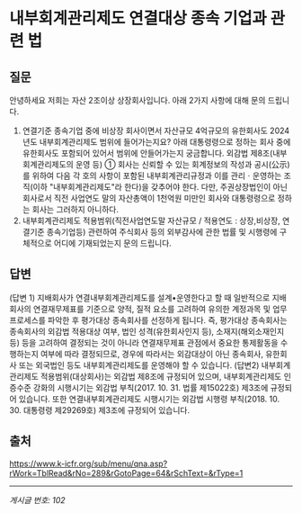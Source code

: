 # 내부회계관리제도 연결대상 종속 기업과 관련 법

## 질문
안녕하세요 저희는 자산 2조이상 상장회사입니다.
아래 2가지 사항에 대해 문의 드립니다.
1. 연결기준 종속기업 중에 비상장 회사이면서 자산규모 4억규모의 유한회사도 2024년도 내부회계관리제도 범위에 들어가는지요?
아래 대통령령으로 정하는 회사 중에 유한회사도 포함되어 있어서 범위에 안들어가는지 궁금합니다.
외감법 제8조(내부회계관리제도의 운영 등) ① 회사는 신뢰할 수 있는 회계정보의 작성과 공시(公示)를 위하여 다음 각 호의 사항이 포함된
내부회계관리규정과 이를 관리ㆍ운영하는 조직(이하 "내부회계관리제도"라 한다)을 갖추어야 한다. 다만, 주권상장법인이 아닌 회사로서 직전
사업연도 말의 자산총액이 1천억원 미만인 회사와 대통령령으로 정하는 회사는 그러하지 아니하다.
2. 내부회계관리제도 적용범위(직전사업연도말 자산규모 / 적용연도 : 상장,비상장, 연결기준 종속기업등) 관련하여
주식회사 등의 외부감사에 관한 법률 및 시행령에 구체적으로 어디에 기재되었는지 문의 드립니다.

## 답변
(답변 1)
지배회사가 연결내부회계관리제도를 설계•운영한다고 할 때 일반적으로 지배회사의 연결재무제표를 기준으로 양적, 질적 요소를 고려하여 유의한 계정과목 및 업무프로세스를 파악한 후 평가대상 종속회사를 선정하게 됩니다.
즉, 평가대상 종속회사는 종속회사의 외감법 적용대상 여부, 법인 성격(유한회사인지 등), 소재지(해외소재인지 등) 등을 고려하여 결정되는 것이 아니라 연결재무제표 관점에서 중요한 통제활동을 수행하는지 여부에 따라 결정되므로, 경우에 따라서는 외감대상이 아닌 종속회사, 유한회사 또는 외국법인 등도 내부회계관리제도를 운영해야 할 수 있습니다.
(답변2)
내부회계관리제도 적용범위(대상회사)는 외감법 제8조에 규정되어 있으며, 내부회계관리제도 인증수준 강화의 시행시기는 외감법 부칙(2017. 10. 31. 법률 제15022호) 제3조에 규정되어 있습니다. 또한 연결내부회계관리제도 시행시기는 외감법 시행령 부칙(2018. 10. 30. 대통령령 제29269호) 제3조에 규정되어 있습니다.

## 출처
https://www.k-icfr.org/sub/menu/qna.asp?rWork=TblRead&rNo=289&rGotoPage=64&rSchText=&rType=1

---
*게시글 번호: 102*

